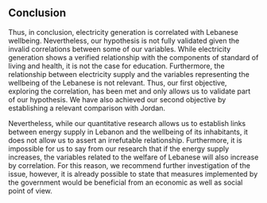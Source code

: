
## Conclusion

Thus, in conclusion, electricity generation is correlated with Lebanese wellbeing. Nevertheless, our hypothesis is not fully validated given the invalid correlations between some of our variables. While electricity generation shows a verified relationship with the components of standard of living and health, it is not the case for education. Furthermore, the relationship between electricity supply and the variables representing the wellbeing of the Lebanese is not relevant. Thus, our first objective, exploring the correlation, has been met and only allows us to validate part of our hypothesis. We have also achieved our second objective by establishing a relevant comparison with Jordan. 

Nevertheless, while our quantitative research allows us to establish links between energy supply in Lebanon and the wellbeing of its inhabitants, it does not allow us to assert an irrefutable relationship. Furthermore, it is impossible for us to say from our research that if the energy supply increases, the variables related to the welfare of Lebanese will also increase by correlation. For this reason, we recommend further investigation of the issue, however, it is already possible to state that measures implemented by the government would be beneficial from an economic as well as social point of view. 

